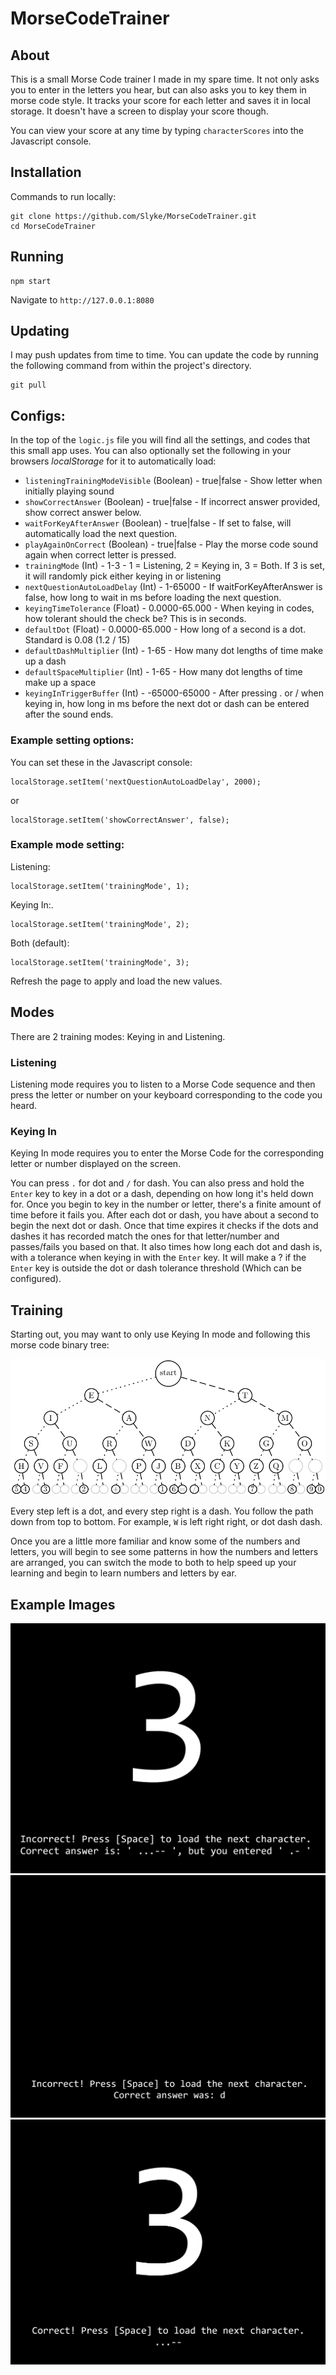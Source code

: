 # MorseCodeTrainer

## About
This is a small Morse Code trainer I made in my spare time. It not only asks you to enter in the letters you hear, but can also asks you to key them in morse code style. It tracks your score for each letter and saves it in local storage. It doesn't have a screen to display your score though.

You can view your score at any time by typing `characterScores` into the Javascript console.

## Installation
Commands to run locally:
```
git clone https://github.com/Slyke/MorseCodeTrainer.git
cd MorseCodeTrainer
```

## Running
```
npm start
```
Navigate to `http://127.0.0.1:8080`

## Updating
I may push updates from time to time. You can update the code by running the following command from within the project's directory.
```
git pull
```

## Configs:
In the top of the `logic.js` file you will find all the settings, and codes that this small app uses. You can also optionally set the following in your browsers *localStorage* for it to automatically load:
* `listeningTrainingModeVisible` (Boolean) - true|false - Show letter when initially playing sound
* `showCorrectAnswer` (Boolean) - true|false - If incorrect answer provided, show correct answer below.
* `waitForKeyAfterAnswer` (Boolean) - true|false - If set to false, will automatically load the next question.
* `playAgainOnCorrect` (Boolean) - true|false - Play the morse code sound again when correct letter is pressed.
* `trainingMode` (Int) - 1-3 - 1 = Listening, 2 = Keying in, 3 = Both. If 3 is set, it will randomly pick either keying in or listening
* `nextQuestionAutoLoadDelay` (Int) - 1-65000 - If waitForKeyAfterAnswer is false, how long to wait in ms before loading the next question.
* `keyingTimeTolerance` (Float) - 0.0000-65.000 - When keying in codes, how tolerant should the check be? This is in seconds.
* `defaultDot` (Float) - 0.0000-65.000 - How long of a second is a dot. Standard is 0.08 (1.2 / 15)
* `defaultDashMultiplier` (Int) - 1-65 - How many dot lengths of time make up a dash
* `defaultSpaceMultiplier` (Int) - 1-65 - How many dot lengths of time make up a space
* `keyingInTriggerBuffer` (Int) - -65000-65000 - After pressing . or / when keying in, how long in ms before the next dot or dash can be entered after the sound ends.

### Example setting options:
You can set these in the Javascript console:

```
localStorage.setItem('nextQuestionAutoLoadDelay', 2000);
```
or

```
localStorage.setItem('showCorrectAnswer', false);
```

### Example mode setting:
Listening:
```
localStorage.setItem('trainingMode', 1);
```

Keying In:.
```
localStorage.setItem('trainingMode', 2);
```
Both (default):
```
localStorage.setItem('trainingMode', 3);
```

Refresh the page to apply and load the new values.

## Modes
There are 2 training modes: Keying in and Listening.

### Listening
Listening mode requires you to listen to a Morse Code sequence and then press the letter or number on your keyboard corresponding to the code you heard.

### Keying In
Keying In mode requires you to enter the Morse Code for the corresponding letter or number displayed on the screen.

You can press `.` for dot and `/` for dash. You can also press and hold the `Enter` key to key in a dot or a dash, depending on how long it's held down for.
Once you begin to key in the number or letter, there's a finite amount of time before it fails you. After each dot or dash, you have about a second to begin the next dot or dash. Once that time expires it checks if the dots and dashes it has recorded match the ones for that letter/number and passes/fails you based on that. It also times how long each dot and dash is, with a tolerance when keying in with the `Enter` key. It will make a ? if the `Enter` key is outside the dot or dash tolerance threshold (Which can be configured).

## Training
Starting out, you may want to only use Keying In mode and following this morse code binary tree:

![Morse Code Binary Tree](/morse_tree.png)

Every step left is a dot, and every step right is a dash. You follow the path down from top to bottom. For example, `W` is left right right, or dot dash dash.

Once you are a little more familiar and know some of the numbers and letters, you will begin to see some patterns in how the numbers and letters are arranged, you can switch the mode to both to help speed up your learning and begin to learn numbers and letters by ear.

## Example Images
![Keying In Example](/key_in.png)
![Listening Example](/listening.png)
![Correct Key In Example](/correct_key_in.png)